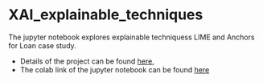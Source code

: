 # XAI_explainable_techniques

The jupyter notebook explores explainable techniquess LIME and Anchors for Loan case study. 


- Details of the project can be found [here](https://github.com/AIPI-590-XAI/Duke-AI-XAI/blob/main/assignments/machine_learning_court.ipynb), 
- The colab link of the jupyter notebook can be found [here](https://colab.research.google.com/github/merongedrago/XAI_explainable_techniques/blob/main/XAI_loan_defense.ipynb)
